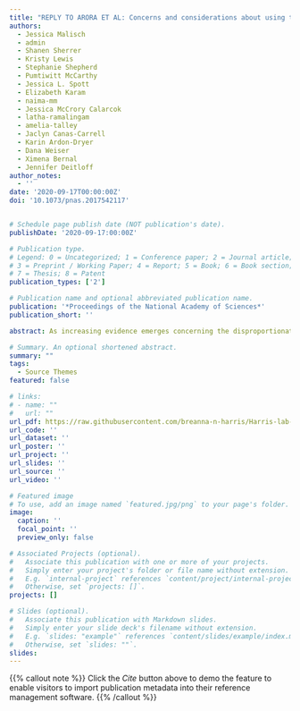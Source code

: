 ```yaml
---
title: "REPLY TO ARORA ET AL: Concerns and considerations about using the CV as an equity tool"
authors:
  - Jessica Malisch
  - admin
  - Shanen Sherrer
  - Kristy Lewis
  - Stephanie Shepherd
  - Pumtiwitt McCarthy
  - Jessica L. Spott
  - Elizabeth Karam
  - naima-mm
  - Jessica McCrory Calarcok
  - latha-ramalingam
  - amelia-talley
  - Jaclyn Canas-Carrell
  - Karin Ardon-Dryer
  - Dana Weiser
  - Ximena Bernal
  - Jennifer Deitloff
author_notes:
  - ''
date: '2020-09-17T00:00:00Z'
doi: '10.1073/pnas.2017542117'


# Schedule page publish date (NOT publication's date).
publishDate: '2020-09-17:00:00Z'

# Publication type.
# Legend: 0 = Uncategorized; 1 = Conference paper; 2 = Journal article;
# 3 = Preprint / Working Paper; 4 = Report; 5 = Book; 6 = Book section;
# 7 = Thesis; 8 = Patent
publication_types: ['2']

# Publication name and optional abbreviated publication name.
publication: '*Proceedings of the National Academy of Sciences*'
publication_short: ''

abstract: As increasing evidence emerges concerning the disproportionate impact of COVID-19 on women academics (1, 2), we hope our work continues to prompt institutions and departments to advance gender equity in tenure and promotion (3). For example, Arora et al.(4) have developed a department-specific rubric to assess COVID-19’s impact on a case-by-case basis. This rubric is in the form of a curriculum vitae (CV) addendum matrix, which notes COVID-19 related challenges and contributions. They also encourage adding caregiving responsibilities to the matrix.

# Summary. An optional shortened abstract.
summary: ""
tags:
  - Source Themes
featured: false

# links:
# - name: ""
#   url: ""
url_pdf: https://raw.githubusercontent.com/breanna-n-harris/Harris-lab-website/6b9ee5d18362f348de077687880ceb7ab50b6942/content/publication/Concerns_and_Considerations_CV_2020/Malisch_etal_2020_response_to_Arora_etal.pdf
url_code: ''
url_dataset: ''
url_poster: ''
url_project: ''
url_slides: ''
url_source: ''
url_video: ''

# Featured image
# To use, add an image named `featured.jpg/png` to your page's folder.
image:
  caption: ''
  focal_point: ''
  preview_only: false

# Associated Projects (optional).
#   Associate this publication with one or more of your projects.
#   Simply enter your project's folder or file name without extension.
#   E.g. `internal-project` references `content/project/internal-project/index.md`.
#   Otherwise, set `projects: []`.
projects: []

# Slides (optional).
#   Associate this publication with Markdown slides.
#   Simply enter your slide deck's filename without extension.
#   E.g. `slides: "example"` references `content/slides/example/index.md`.
#   Otherwise, set `slides: ""`.
slides:
---
```


{{% callout note %}}
Click the _Cite_ button above to demo the feature to enable visitors to import publication metadata into their reference management software.
{{% /callout %}}
